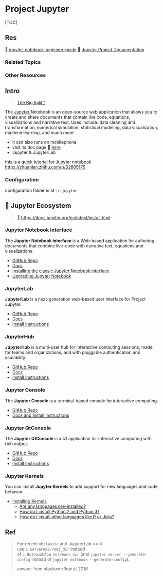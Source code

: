 # Project Jupyter

[TOC]



## Res
📂 [jupyter-notebook-beginner-guide](https://jupyter-notebook-beginner-guide.readthedocs.io/en/latest/what_is_jupyter.html)
📂 [Jupyter Project Documentation](https://docs.jupyter.org/en/latest/index.html)


### Related Topics


### Other Resources



## Intro
> [The Big Split™](https://blog.jupyter.org/the-big-split-9d7b88a031a7)

The [Jupyter ](https://jupyter.orgNotebook) Notebook is an open-source web application that allows you to create and share documents that contain live code, equations, visualizations and narrative text. Uses include: data cleaning and transformation, numerical simulation, statistical modeling, data visualization, machine learning, and much more. 
+ it can also runs on mobilephone.
+ visit its doc page 📂 [here](https://jupyter.org/documentation)
+ Jupyter & JupyterLab

this is a quick tutorial for Jupyter notebook https://zhuanlan.zhihu.com/p/32805175


### Configuration
configuration folder is at `~/.jupyter`



## 🦃 Jupyter Ecosystem
> 🔗 https://docs.jupyter.org/en/latest/install.html


### Jupyter Notebook Interface
The **Jupyter Notebook interface** is a Web-based application for authoring documents that combine live-code with narrative text, equations and visualizations.
- [GitHub Repo](https://github.com/jupyter/notebook)
- [Docs](https://jupyter-notebook.readthedocs.io/en/latest/?badge=latest)
- [Installing the classic Jupyter Notebook interface](https://docs.jupyter.org/en/latest/install/notebook-classic.html)
- [Upgrading Jupyter Notebook](https://docs.jupyter.org/en/latest/use/upgrade-notebook.html)


### JupyterLab
**JupyterLab** is a next-generation web-based user interface for Project Jupyter.
- [GitHub Repo](https://github.com/jupyterlab/jupyterlab)
- [Docs](https://jupyterlab.readthedocs.io/en/stable/)
- [Install instructions](https://jupyterlab.readthedocs.io/en/stable/getting_started/installation.html)


### JupyterHub
**JupyterHub** is a multi-user hub for interactive computing sessions, made for teams and organizations, and with pluggable authentication and scalability.
- [GitHub Repo](https://github.com/jupyterhub/jupyterhub)
- [Docs](https://jupyterhub.readthedocs.io/en/stable/)
- [Install instructions](https://jupyterhub.readthedocs.io/en/stable/installation-guide.html)


### Jupyter Console
The **Jupyter Console** is a terminal-based console for interactive computing.
- [GitHub Repo](https://github.com/jupyter/jupyter_console)
- [Docs and Install instructions](https://jupyter-console.readthedocs.io/en/latest/)


### Jupyter QtConsole
The **Jupyter QtConsole** is a Qt application for interactive computing with rich output.
- [GitHub Repo](https://github.com/jupyter/qtconsole)
- [Docs](https://qtconsole.readthedocs.io/en/stable/index.html)
- [Install instructions](https://qtconsole.readthedocs.io/en/stable/installation.html)


### Jupyter Kernels
You can install **Jupyter Kernels** to add support for new languages and code behavior.
- [Installing Kernels](https://docs.jupyter.org/en/latest/install/kernels.html)
    - [Are any languages pre-installed?](https://docs.jupyter.org/en/latest/install/kernels.html#are-any-languages-pre-installed)
    - [How do I install Python 2 and Python 3?](https://docs.jupyter.org/en/latest/install/kernels.html#how-do-i-install-python-2-and-python-3)
    - [How do I install other languages like R or Julia?](https://docs.jupyter.org/en/latest/install/kernels.html#how-do-i-install-other-languages-like-r-or-julia)



## Ref
[How to change the working directory of Jupyter and Jupyter Lab on Windows environment]: https://shanyitan.medium.com/how-to-change-the-working-directory-of-jupyter-and-jupyter-lab-on-windows-environment-bbe5a5a99f05

[How to change the Jupyter start-up folder]: https://stackoverflow.com/questions/35254852/how-to-change-the-jupyter-start-up-folder

> For recent `nbclassic` and JupyterLab >= 3 use `c.ServerApp.root_dir` instead of `c.NotebookApp.notebook_dir` (and `jupyter server --generate-config` instead of `jupyter notebook --generate-config`).
> 
> anwser from stackoverflow at 2016

